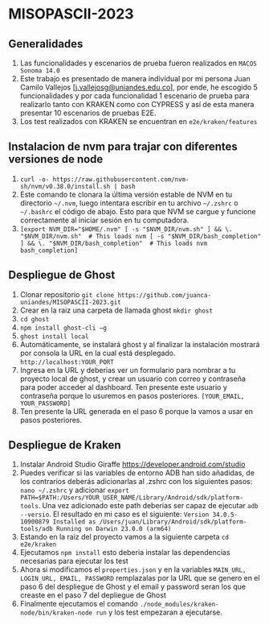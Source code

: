 # MISOPASCII-2023
## Generalidades 
1. Las funcionalidades y escenarios de prueba fueron realizados en ```MACOS Sonoma 14.0```
3. Este trabajo es presentado de manera individual por mi persona Juan Camilo Vallejos [j.vallejosg@uniandes.edu.co], por ende, he escogido 5 funcionalidades y por cada funcionalidad 1 escenario de prueba para realizarlo tanto con KRAKEN como con CYPRESS y así de esta manera presentar 10 escenarios de pruebas E2E.
4. Los test realizados con KRAKEN se encuentran en ```e2e/kraken/features``` 

## Instalacion de nvm para trajar con diferentes versiones de node
1. ```curl -o- https://raw.githubusercontent.com/nvm-sh/nvm/v0.38.0/install.sh | bash```
2. Este comando te clonara la última versión estable de NVM en tu directorio ```~/.nvm```, luego intentara escribir en tu archivo ```~/.zshrc``` o ```~/.bashrc``` el código de abajo. Esto para que NVM se cargue y funcione correctamente al iniciar sesión en tu computadora.
3. ```[export NVM_DIR="$HOME/.nvm" [ -s "$NVM_DIR/nvm.sh" ] && \. "$NVM_DIR/nvm.sh"  # This loads nvm [ -s "$NVM_DIR/bash_completion" ] && \. "$NVM_DIR/bash_completion"  # This loads nvm bash_completion]``` 

## Despliegue de Ghost
1. Clonar repositorio ```git clone https://github.com/juanca-uniandes/MISOPASCII-2023.git```
2. Crear en la raiz una carpeta de llamada ghost ```mkdir ghost```
3. ```cd ghost```
4. ```npm install ghost-cli –g```
5. ```ghost install local```
6. Automáticamente, se instalará ghost y al finalizar la instalación mostrará por consola la URL en la cual está desplegado. ```http://localhost:YOUR_PORT```
7. Ingresa en la URL y deberias ver un formulario para nombrar a tu proyecto local de ghost, y crear un usuario con correo y contraseña para poder acceder al dashboard. Ten presente este usuario y contraseña porque lo usuremos en pasos posteriores. ```[YOUR_EMAIL, YOUR_PASSWORD]```
8. Ten presente la URL generada en el paso 6 porque la vamos a usar en pasos posteriores.

## Despliegue de Kraken
1. Instalar Android Studio Giraffe https://developer.android.com/studio
2. Puedes verificar si las variables de entorno ADB han sido añadidas, de los contrarios deberás adicionarlas al .zshrc con los siguientes pasos: ```nano ~/.zshrc``` y adicionar ```export PATH=$PATH:/Users/YOUR_USER_NAME/Library/Android/sdk/platform-tools```. Una vez adicionado este path deberias ser capaz de ejecutar ```adb --versio```. El resultado en mi caso es el siguiente: ```Version 34.0.5-10900879
Installed as /Users/juan/Library/Android/sdk/platform-tools/adb
Running on Darwin 23.0.0 (arm64)```
3. Estando en la raiz del proyecto vamos a la siguiente carpeta ```cd e2e/kraken```
4. Ejecutamos ```npm install``` esto deberia instalar las dependencias necesarias para ejecutar los test
5. Ahora si modificamos el ```properties.json``` y en la variables ```MAIN_URL, LOGIN_URL, EMAIL, PASSWORD``` remplazalas por la URL que se genero en el paso 6 del despliegue de Ghost y el email y password seran los que creaste en el paso 7 del depliegue de Ghost
6. Finalmente ejecutamos el comando ```./node_modules/kraken-node/bin/kraken-node run``` y los test empezaran a ejecutarse.
